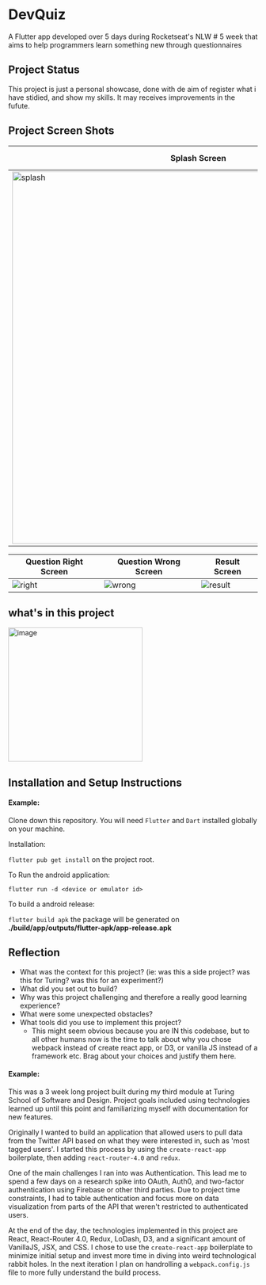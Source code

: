 # DevQuiz

A Flutter app developed over 5 days during Rocketseat's NLW # 5 week that aims to help programmers learn something new through questionnaires

## Project Status

This project is just a personal showcase, done with de aim of  register what i have stidied, and show my skills. It may receives improvements in the fufute.

## Project Screen Shots

| Splash Screen                                                                                                                 | Home Screen                                                                     | Challenge Screen                                                                       |
| ----------------------------------------------------------------------------------------------------------------------------- | ------------------------------------------------------------------------------- | -------------------------------------------------------------------------------------- |
| <img title="" src="file:///D:/Dev/Workspaces/NLW/NLW5/devquiz/assets/images/screenshots/Splash.png" alt="splash" width="752"> | ![image](D:\Dev\Workspaces\NLW\NLW5\devquiz\assets\images\screenshots\Home.png) | ![challenge](D:\Dev\Workspaces\NLW\NLW5\devquiz\assets\images\screenshots\Desafio.png) |

| Question Right Screen                                                            | Question Wrong Screen                                                             | Result Screen                                                                        |
| -------------------------------------------------------------------------------- | --------------------------------------------------------------------------------- | ------------------------------------------------------------------------------------ |
| ![right](D:\Dev\Workspaces\NLW\NLW5\devquiz\assets\images\screenshots\Certo.png) | ![wrong](D:\Dev\Workspaces\NLW\NLW5\devquiz\assets\images\screenshots\Errado.png) | ![result](D:\Dev\Workspaces\NLW\NLW5\devquiz\assets\images\screenshots\Parabéns.png) |



## what's in this project

<img src="file:///D:/Dev/Workspaces/NLW/NLW5/devquiz/assets/images/screenshots/Home.png" title="" alt="image" width="271">



## Installation and Setup Instructions

#### Example:

Clone down this repository. You will need `Flutter` and `Dart` installed globally on your machine.  

Installation:

`flutter pub get install` on the project root.  

To Run the android application:  

`flutter run -d <device or emulator id>`  

To build a android release:

`flutter build apk` the package will be generated on **./build/app/outputs/flutter-apk/app-release.apk**

## Reflection

- What was the context for this project? (ie: was this a side project? was this for Turing? was this for an experiment?)
- What did you set out to build?
- Why was this project challenging and therefore a really good learning experience?
- What were some unexpected obstacles?
- What tools did you use to implement this project?
  - This might seem obvious because you are IN this codebase, but to all other humans now is the time to talk about why you chose webpack instead of create react app, or D3, or vanilla JS instead of a framework etc. Brag about your choices and justify them here.  

#### Example:

This was a 3 week long project built during my third module at Turing School of Software and Design. Project goals included using technologies learned up until this point and familiarizing myself with documentation for new features.  

Originally I wanted to build an application that allowed users to pull data from the Twitter API based on what they were interested in, such as 'most tagged users'. I started this process by using the `create-react-app` boilerplate, then adding `react-router-4.0` and `redux`.  

One of the main challenges I ran into was Authentication. This lead me to spend a few days on a research spike into OAuth, Auth0, and two-factor authentication using Firebase or other third parties. Due to project time constraints, I had to table authentication and focus more on data visualization from parts of the API that weren't restricted to authenticated users.

At the end of the day, the technologies implemented in this project are React, React-Router 4.0, Redux, LoDash, D3, and a significant amount of VanillaJS, JSX, and CSS. I chose to use the `create-react-app` boilerplate to minimize initial setup and invest more time in diving into weird technological rabbit holes. In the next iteration I plan on handrolling a `webpack.config.js` file to more fully understand the build process.